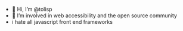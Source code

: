- 👋 Hi, I’m @tolisp
- 🌱 I’m involved in web accessibility and the open source community
- i hate all javascript front end frameworks


<!---
tolisp/tolisp is a ✨ special ✨ repository because its `README.md` (this file) appears on your GitHub profile.
You can click the Preview link to take a look at your changes.
--->
